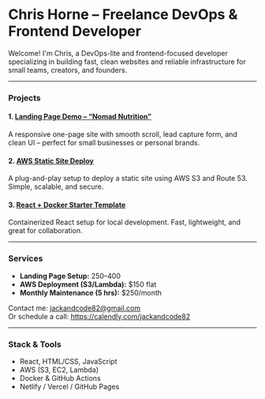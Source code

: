 # Chris Horne – Freelance DevOps & Frontend Developer

Welcome! I'm Chris, a DevOps-lite and frontend-focused developer specializing in building fast, clean websites and reliable infrastructure for small teams, creators, and founders.

---

### Projects

#### 1. [Landing Page Demo – “Nomad Nutrition”](https://github.com/yourname/landing-page-nomad-nutrition)
A responsive one-page site with smooth scroll, lead capture form, and clean UI – perfect for small businesses or personal brands.

#### 2. [AWS Static Site Deploy](https://github.com/yourname/aws-s3-deploy-starter)
A plug-and-play setup to deploy a static site using AWS S3 and Route 53. Simple, scalable, and secure.

#### 3. [React + Docker Starter Template](https://github.com/yourname/docker-react-template)
Containerized React setup for local development. Fast, lightweight, and great for collaboration.

---

### Services

- **Landing Page Setup:** $250–$400
- **AWS Deployment (S3/Lambda):** $150 flat
- **Monthly Maintenance (5 hrs):** $250/month

Contact me: [jackandcode82@gmail.com](mailto:jackandcode82@gmail.com)  
Or schedule a call: https://calendly.com/jackandcode82

---

### Stack & Tools

- React, HTML/CSS, JavaScript
- AWS (S3, EC2, Lambda)
- Docker & GitHub Actions
- Netlify / Vercel / GitHub Pages
